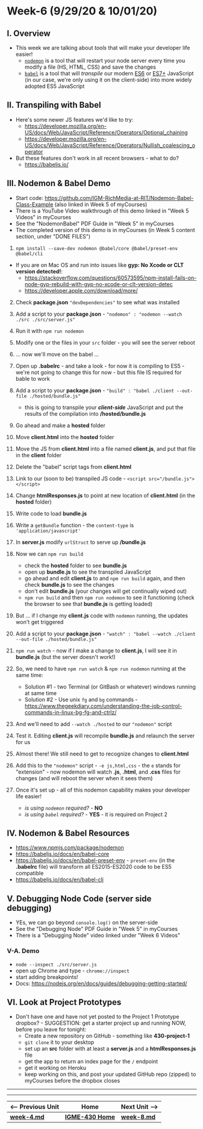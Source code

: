 # Week-6 (9/29/20 & 10/01/20)

## I. Overview
- This week we are talking about *tools* that will make your developer life easier!
  - [`nodemon`](https://www.npmjs.com/package/nodemon) is a tool that will restart your node server every time you modify a file (HS, HTML, CSS) and save the changes
  - [`babel`](https://babeljs.io/repl/) is a tool that will *transpile* our modern [ES6](http://es6-features.org/#Constants) or [ES7+](https://davidwalsh.name/es7-es8-features) JavaScript (in our case, we're only using it on the client-side) into more widely adopted ES5 JavaScript

## II. Transpiling with Babel

- Here's some newer JS features we'd like to try:
  - https://developer.mozilla.org/en-US/docs/Web/JavaScript/Reference/Operators/Optional_chaining
  - https://developer.mozilla.org/en-US/docs/Web/JavaScript/Reference/Operators/Nullish_coalescing_operator
- But these features don't work in all recent browsers - what to do?
  - https://babeljs.io/
  
## III. Nodemon & Babel Demo

- Start code: https://github.com/IGM-RichMedia-at-RIT/Nodemon-Babel-Class-Example (also linked in Week 5 of myCourses)
- There is a YouTube Video walkthrough of this demo linked in "Week 5 Videos" in myCourses 
- See the "NodemonBabel" PDF Guide in "Week 5" in myCourses 
- The completed version of this demo is in myCourses (in Week 5 content section, under "DONE FILES")

1. `npm install --save-dev nodemon @babel/core @babel/preset-env @babel/cli`

  - If you are on Mac OS and run into issues like **gyp: No Xcode or CLT version detected!**:
    - https://stackoverflow.com/questions/60573595/npm-install-fails-on-node-gyp-rebuild-with-gyp-no-xcode-or-clt-version-detec
    - https://developer.apple.com/download/more/

2. Check **package.json** `"devDependencies"` to see what was installed

3. Add a script to your **package.json** - `"nodemon" : "nodemon --watch ./src ./src/server.js"`

4. Run it with `npm run nodemon`

5. Modify one or the files in your `src` folder - you will see the server reboot

6. ... now we'll move on the babel ...

7. Open up **.babelrc** - and take a look - for now it is compiling to ES5 - we're not going to change this for now - but this file IS required for bable to work

8. Add a script to your **package.json** - `"build" : "babel ./client --out-file ./hosted/bundle.js"`

    - this is going to transpile your ***client-side*** JavaScript and put the results of the compilation into **/hosted/bundle.js**

9. Go ahead and make a **hosted** folder

10. Move **client.html** into the **hosted** folder

11. Move the JS from **client.html** into a file named **client.js**, and put that file in the **client** folder

12. Delete the "babel" script tags from **client.html**

13. Link to our (soon to be) transpiled JS code - `<script src="/bundle.js"></script>`

14. Change **htmlResponses.js** to point at new location of **client.html** (in the **hosted** folder)

15. Write code to load **bundle.js** 

16. Write a `getBundle` function - the `content-type` is `'application/javascript'`

17. In **server.js** modify `urlStruct` to serve up **/bundle.js**

18. Now we can `npm run build`
    - check the **hosted** folder to see **bundle.js**
    - open up **bundle.js** to see the transpiled JavaScript
    - go ahead and edit **client.js** to and `npm run build` again, and then check **bundle.js** to see the changes
    - don't edit **bundle.js** (your changes will get continually wiped out)
    - `npm run build` and then `npm run nodemon` to see it functioning (check the browser to see that **bundle.js** is getting loaded)
  
19. But ... if I change my **client.js** code with `nodemon` running, the updates won't get triggered

20. Add a script to your **package.json** - `"watch" : "babel --watch ./client --out-file ./hosted/bundle.js"`

21. `npm run watch` - now if I make a change to **client.js**, I will see it in **bundle.js** (but the server doesn't work!)

22. So, we need to have  `npm run watch` & `npm run nodemon` running at the same time:
    - Solution #1 - two Terminal (or GitBash or whatever) windows running at same time
    - Solution #2 - Use unix `fg` and `bg` commands - https://www.thegeekdiary.com/understanding-the-job-control-commands-in-linux-bg-fg-and-ctrlz/ 

23. And we'll need to add `--watch ./hosted` to our `"nodemon"` script

24. Test it. Editing **client.js** will recompile **bundle.js** and relaunch the server for us

25. Almost there! We still need to get to recognize changes to **client.html**

26. Add this to the `"nodemon"` script - `-e js,html,css` - the `e` stands for "extension" - now nodemon will watch **.js**, **.html**, and **.css** files for changes (and will reboot the server when it sees them)

27. Once it's set up - all of this nodemon capability makes your developer life easier!
    - *is using `nodemon` required?* - **NO**
    - *is using `babel` required?* - **YES** - it is required on Project 2

## IV. Nodemon & Babel Resources
- https://www.npmjs.com/package/nodemon
- https://babeljs.io/docs/en/babel-core
- https://babeljs.io/docs/en/babel-preset-env - `preset-env` (in the **.babelrc** file) will transform all ES2015-ES2020 code to be ES5 compatible
- https://babeljs.io/docs/en/babel-cli


## V. Debugging Node Code (server side debugging)

- YEs, we can go beyond `console.log()` on the server-side
- See the "Debugging Node" PDF Guide in "Week 5" in myCourses 
- There is a "Debugging Node" video linked under "Week 6 Videos"

### V-A. Demo

-  `node --inspect ./src/server.js`
- open up Chrome and type - `chrome://inspect`
- start adding breakpoints!
- Docs: https://nodejs.org/en/docs/guides/debugging-getting-started/

## VI. Look at Project Prototypes

- Don't have one and have not yet posted to the Project 1 Prototype dropbox?  - SUGGESTION:  get a starter project up and running NOW, before you leave for tonight:
  - Create a new repository on GitHub - something like **430-project-1**
  - `git clone` it to your desktop
  - set up an **src** folder with at least a **server.js** and a **htmlResponses.js** file
  - get the app to return an index page for the `/` endpoint
  - get it working on Heroku
  - keep working on this, and post your updated GitHub repo (zipped) to myCourses before the dropbox closes


<hr><hr>  

| <-- Previous Unit | Home | Next Unit -->
| --- | --- | --- 
| [**week-4.md**](week-4.md)     |  [**IGME-430 Home**](../README.md) | [**week-8.md**](week-8.md)
